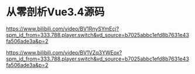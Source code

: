 # 从零剖析Vue3.4源码

https://www.bilibili.com/video/BV1RnySYmEcj?spm_id_from=333.788.player.switch&vd_source=b7025abbc1efd8b7631e43fa506ade3a&p=2

https://www.bilibili.com/video/BV1VZq3YWEox?spm_id_from=333.788.player.switch&vd_source=b7025abbc1efd8b7631e43fa506ade3a&p=2


